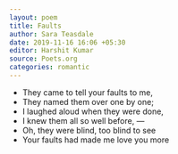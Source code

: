 ```yaml
---
layout: poem
title: Faults
author: Sara Teasdale
date: 2019-11-16 16:06 +05:30
editor: Harshit Kumar
source: Poets.org
categories: romantic
---
```


- They came to tell your faults to me,
- They named them over one by one;
- I laughed aloud when they were done,
- I knew them all so well before, —
- Oh, they were blind, too blind to see
- Your faults had made me love you more
